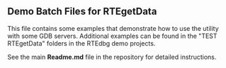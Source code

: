 ## Demo Batch Files for RTEgetData

This file contains some examples that demonstrate how to use the utility with some GDB servers.  Additional examples can be found in the \"TEST RTEgetData\" folders in the RTEdbg demo projects. <br>

See the main **Readme.md** file in the repository for detailed instructions.